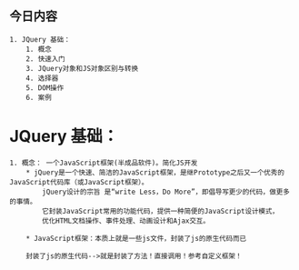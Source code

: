 ## 今日内容
	1. JQuery 基础：
		1. 概念
		2. 快速入门
		3. JQuery对象和JS对象区别与转换
		4. 选择器
		5. DOM操作
		6. 案例




# JQuery 基础：
	1. 概念： 一个JavaScript框架(半成品软件)。简化JS开发
		* jQuery是一个快速、简洁的JavaScript框架，是继Prototype之后又一个优秀的JavaScript代码库（或JavaScript框架）。
		    jQuery设计的宗旨	是“write Less，Do More”，即倡导写更少的代码，做更多的事情。
		    它封装JavaScript常用的功能代码，提供一种简便的JavaScript设计模式，
		    优化HTML文档操作、事件处理、动画设计和Ajax交互。

		* JavaScript框架：本质上就是一些js文件，封装了js的原生代码而已
		
		封装了js的原生代码-->就是封装了方法！直接调用！参考自定义框架！
	


			